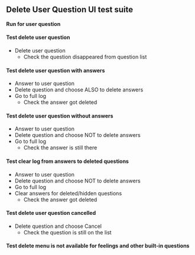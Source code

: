 ## Delete User Question UI test suite

**Run for user question**

#### Test delete user question
- Delete user question
    - Check the question disappeared from question list

#### Test delete user question with answers
- Answer to user question
- Delete question and choose ALSO to delete answers
- Go to full log
    - Check the answer got deleted

#### Test delete user question without answers
- Answer to user question
- Delete question and choose NOT to delete answers
- Go to full log
    - Check the answer is still there

#### Test clear log from answers to deleted questions
- Answer to user question
- Delete question and choose NOT to delete answers
- Go to full log
- Clear answers for deleted/hidden questions
    - Check the answer got deleted


#### Test delete user question cancelled
- Delete question and choose Cancel
    - Check the question is still on the list

#### Test delete menu is not available for feelings and other built-in questions